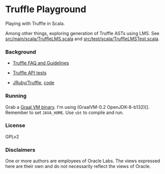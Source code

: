 Truffle Playground
==================

Playing with Truffle in Scala.

Among other things, exploring generation of Truffle ASTs using LMS. See 
[src/main/scala/TruffleLMS.scala](src/test/scala/TruffleLMSTest.scala) and
[src/test/scala/TruffleLMSTest.scala](src/test/scala/TruffleLMSTest.scala).


### Background

- [Truffle FAQ and Guidelines](https://wiki.openjdk.java.net/display/Graal/Truffle+FAQ+and+Guidelines#TruffleFAQandGuidelines)

- [Truffle API tests](http://hg.openjdk.java.net/graal/graal/file/483d05bf77a7/graal/com.oracle.truffle.api.test/src/com/oracle/truffle/api/test)

- [JRuby/Truffle](http://www.chrisseaton.com/rubytruffle/), [code](https://github.com/jruby/jruby/wiki/Truffle)

### Running

Grab a [Graal VM binary](http://lafo.ssw.uni-linz.ac.at/builds/). I'm using (GraalVM-0.2 OpenJDK-8-b132)[].
Remember to set `JAVA_HOME`. Use `sbt` to compile and run.

### License

GPLv2

### Disclaimers

One or more authors are employees of Oracle Labs.
The views expressed here are their own and do not necessarily reflect the views of Oracle. 
